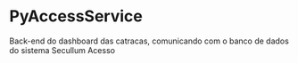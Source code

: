 # PyAccessService
Back-end do dashboard das catracas, comunicando com o banco de dados do sistema Secullum Acesso
